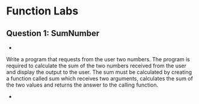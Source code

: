 # Function Labs #

## Question 1: SumNumber ##

*

Write a program that requests from the user two numbers. The program is required to calculate the sum of the two numbers received from the user and display the output to the user. The sum must be calculated by creating a function called sum which receives two arguments, calculates the sum of the two values and returns the answer to the calling function.


*
